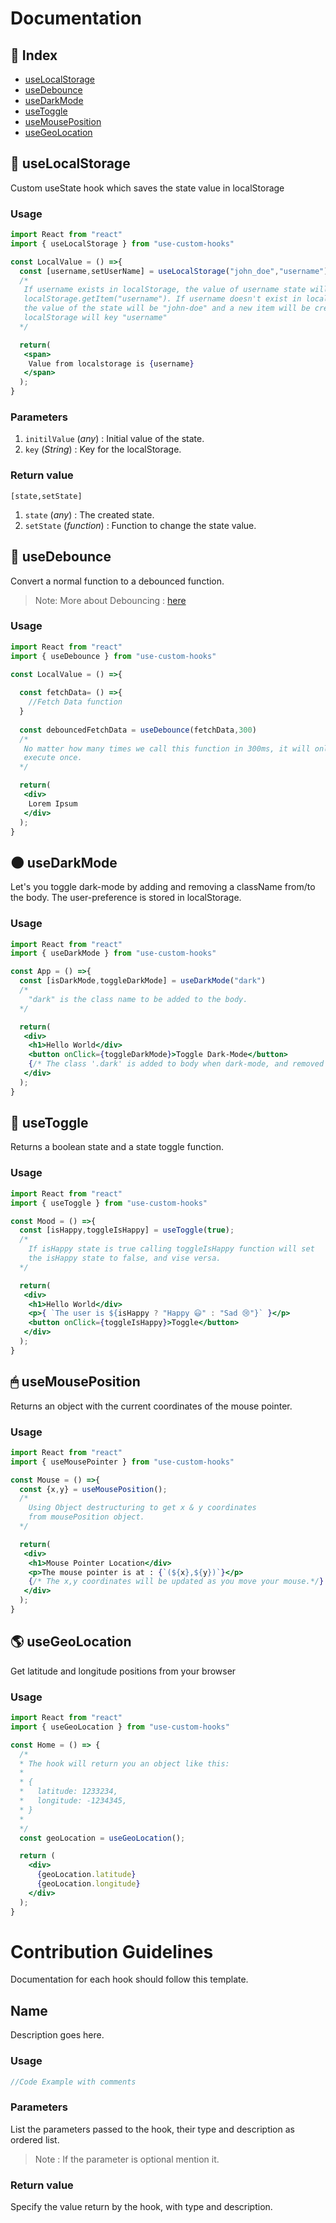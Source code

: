 # Documentation

## 📗 Index

- [useLocalStorage](#-uselocalstorage)
- [useDebounce](#-usedebounce)
- [useDarkMode](#-usedarkmode)
- [useToggle](#-usetoggle)
- [useMousePosition](#-usemouseposition)
- [useGeoLocation](#-usegeolocation)

## 💾 useLocalStorage
Custom useState hook which saves the state value in localStorage

### Usage

```jsx
import React from "react"
import { useLocalStorage } from "use-custom-hooks"

const LocalValue = () =>{
  const [username,setUserName] = useLocalStorage("john_doe","username")
  /*
   If username exists in localStorage, the value of username state will be
   localStorage.getItem("username"). If username doesn't exist in localStorage, 
   the value of the state will be "john-doe" and a new item will be created in
   localStorage will key "username"
  */

  return(
   <span>
    Value from localstorage is {username}
   </span>
  );
}
```
### Parameters
1. `initilValue` (_any_) : Initial value of the state.
2. `key` (_String_) : Key for the localStorage.

### Return value

`[state,setState]`

1. `state` (_any_) : The created state.
2. `setState` (_function_) : Function to change the state value.


## 🏀 useDebounce
Convert a normal function to a debounced function.

> Note: More about Debouncing : [here](https://www.geeksforgeeks.org/debouncing-in-javascript/)


### Usage

```jsx
import React from "react"
import { useDebounce } from "use-custom-hooks"

const LocalValue = () =>{
   
  const fetchData= () =>{
    //Fetch Data function
  }
  
  const debouncedFetchData = useDebounce(fetchData,300)
  /*
   No matter how many times we call this function in 300ms, it will only
   execute once.
  */ 

  return(
   <div>
    Lorem Ipsum
   </div>
  );
}
```

## 🌑 useDarkMode
Let's you toggle dark-mode by adding and removing a className from/to
the body. The user-preference is stored in localStorage.

### Usage

```jsx
import React from "react"
import { useDarkMode } from "use-custom-hooks"

const App = () =>{
  const [isDarkMode,toggleDarkMode] = useDarkMode("dark")
  /*
    "dark" is the class name to be added to the body.
  */ 

  return(
   <div>
    <h1>Hello World</div>
    <button onClick={toggleDarkMode}>Toggle Dark-Mode</button>
    {/* The class '.dark' is added to body when dark-mode, and removed when light-mode. */}
   </div>
  );
}
```
## 🔘 useToggle
Returns a boolean state and a state toggle function.

### Usage

```jsx
import React from "react"
import { useToggle } from "use-custom-hooks"

const Mood = () =>{
  const [isHappy,toggleIsHappy] = useToggle(true);
  /*
    If isHappy state is true calling toggleIsHappy function will set 
    the isHappy state to false, and vise versa.
  */

  return(
   <div>
    <h1>Hello World</div>
    <p>{ `The user is ${isHappy ? "Happy 😃" : "Sad 😢"}` }</p>
    <button onClick={toggleIsHappy}>Toggle</button>
   </div>
  );
}
```

## 🖱 useMousePosition
Returns an object with the current coordinates of the mouse pointer.

### Usage

```jsx
import React from "react"
import { useMousePointer } from "use-custom-hooks"

const Mouse = () =>{
  const {x,y} = useMousePosition();
  /*
    Using Object destructuring to get x & y coordinates
    from mousePosition object.
  */

  return(
   <div>
    <h1>Mouse Pointer Location</div>
    <p>The mouse pointer is at : {`(${x},${y})`}</p>
    {/* The x,y coordinates will be updated as you move your mouse.*/}
   </div>
  );
}
```

## 🌎 useGeoLocation
Get latitude and longitude positions from your browser

### Usage

```jsx
import React from "react"
import { useGeoLocation } from "use-custom-hooks"

const Home = () => {
  /*
  * The hook will return you an object like this: 
  * 
  * {
  *   latitude: 1233234,
  *   longitude: -1234345,
  * }
  * 
  */
  const geoLocation = useGeoLocation();

  return (
    <div>
      {geoLocation.latitude}
      {geoLocation.longitude}
    </div>
  );
}
```


# Contribution Guidelines
Documentation for each hook should follow this template.

## Name
Description goes here.

### Usage
```jsx
//Code Example with comments
```
### Parameters
List the parameters passed to the hook, their type and description as ordered list.
> Note : If the parameter is optional mention it.

### Return value
Specify the value return by the hook, with type and description.